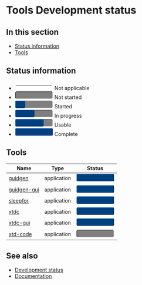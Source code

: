 # Tools Development status

## In this section

* [Status information](#status-information)
* [Tools](#tools)

## Status information

* ![progress](/pictures/progress_ina.png) Not applicable
* ![progress](/pictures/progress0.png) Not started
* ![progress](/pictures/progress25.png) Started
* ![progress](/pictures/progress50.png) In progress
* ![progress](/pictures/progress75.png) Usable
* ![progress](/pictures/progress100.png) Complete

## Tools

| Name                                                                            | Type        | Status                                 |
| ------------------------------------------------------------------------------- | ----------- | -------------------------------------- |
| [guidgen](https://github.com/gammasoft71/xtd/tree/master/tools/guidgen)         | application | ![progress](/pictures/progress100.png) |
| [guidgen-gui](https://github.com/gammasoft71/xtd/tree/master/tools/guidgen-gui) | application | ![progress](/pictures/progress100.png) |
| [sleepfor](https://github.com/gammasoft71/xtd/tree/master/tools/sleepfor)       | application | ![progress](/pictures/progress100.png) |
| [xtdc](https://github.com/gammasoft71/xtd/tree/master/tools/xtdc)               | application | ![progress](/pictures/progress100.png) |
| [xtdc-gui](https://github.com/gammasoft71/xtd/tree/master/tools/xtdc-gui)       | application | ![progress](/pictures/progress100.png) |
| [xtd-code](https://github.com/gammasoft71/xtd/tree/master/tools/xtd-code)       | application | ![progress](/pictures/progress0.png)   |

## See also

* [Development status](/docs/documentation/development_status)
* [Documentation](/docs/documentation)
